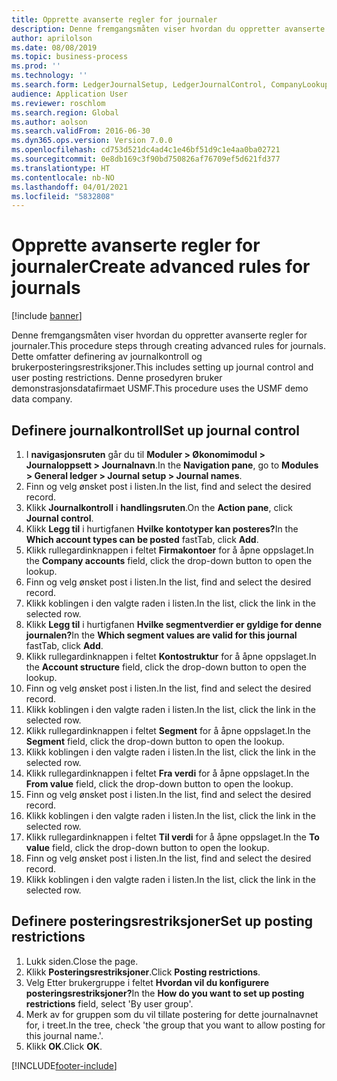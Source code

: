 ```yaml
---
title: Opprette avanserte regler for journaler
description: Denne fremgangsmåten viser hvordan du oppretter avanserte regler for journaler.
author: aprilolson
ms.date: 08/08/2019
ms.topic: business-process
ms.prod: ''
ms.technology: ''
ms.search.form: LedgerJournalSetup, LedgerJournalControl, CompanyLookup, LedgerJournalPostControl
audience: Application User
ms.reviewer: roschlom
ms.search.region: Global
ms.author: aolson
ms.search.validFrom: 2016-06-30
ms.dyn365.ops.version: Version 7.0.0
ms.openlocfilehash: cd753d521dc4ad4c1e46bf51d9c1e4aa0ba02721
ms.sourcegitcommit: 0e8db169c3f90bd750826af76709ef5d621fd377
ms.translationtype: HT
ms.contentlocale: nb-NO
ms.lasthandoff: 04/01/2021
ms.locfileid: "5832808"
---
```

# <a name="create-advanced-rules-for-journals"></a><span data-ttu-id="396d0-103">Opprette avanserte regler for journaler</span><span class="sxs-lookup"><span data-stu-id="396d0-103">Create advanced rules for journals</span></span>

[!include [banner](../../includes/banner.md)]

<span data-ttu-id="396d0-104">Denne fremgangsmåten viser hvordan du oppretter avanserte regler for journaler.</span><span class="sxs-lookup"><span data-stu-id="396d0-104">This procedure steps through creating advanced rules for journals.</span></span> <span data-ttu-id="396d0-105">Dette omfatter definering av journalkontroll og brukerposteringsrestriksjoner.</span><span class="sxs-lookup"><span data-stu-id="396d0-105">This includes setting up journal control and user posting restrictions.</span></span> <span data-ttu-id="396d0-106">Denne prosedyren bruker demonstrasjonsdatafirmaet USMF.</span><span class="sxs-lookup"><span data-stu-id="396d0-106">This procedure uses the USMF demo data company.</span></span>


## <a name="set-up-journal-control"></a><span data-ttu-id="396d0-107">Definere journalkontroll</span><span class="sxs-lookup"><span data-stu-id="396d0-107">Set up journal control</span></span>
1. <span data-ttu-id="396d0-108">I **navigasjonsruten** går du til **Moduler > Økonomimodul > Journaloppsett > Journalnavn**.</span><span class="sxs-lookup"><span data-stu-id="396d0-108">In the **Navigation pane**, go to **Modules > General ledger > Journal setup > Journal names**.</span></span>
2. <span data-ttu-id="396d0-109">Finn og velg ønsket post i listen.</span><span class="sxs-lookup"><span data-stu-id="396d0-109">In the list, find and select the desired record.</span></span>
3. <span data-ttu-id="396d0-110">Klikk **Journalkontroll** i **handlingsruten**.</span><span class="sxs-lookup"><span data-stu-id="396d0-110">On the **Action pane**, click **Journal control**.</span></span>
4. <span data-ttu-id="396d0-111">Klikk **Legg til** i hurtigfanen **Hvilke kontotyper kan posteres?**</span><span class="sxs-lookup"><span data-stu-id="396d0-111">In the **Which account types can be posted** fastTab, click **Add**.</span></span>
5. <span data-ttu-id="396d0-112">Klikk rullegardinknappen i feltet **Firmakontoer** for å åpne oppslaget.</span><span class="sxs-lookup"><span data-stu-id="396d0-112">In the **Company accounts** field, click the drop-down button to open the lookup.</span></span>
6. <span data-ttu-id="396d0-113">Finn og velg ønsket post i listen.</span><span class="sxs-lookup"><span data-stu-id="396d0-113">In the list, find and select the desired record.</span></span>
7. <span data-ttu-id="396d0-114">Klikk koblingen i den valgte raden i listen.</span><span class="sxs-lookup"><span data-stu-id="396d0-114">In the list, click the link in the selected row.</span></span>
8. <span data-ttu-id="396d0-115">Klikk **Legg til** i hurtigfanen **Hvilke segmentverdier er gyldige for denne journalen?**</span><span class="sxs-lookup"><span data-stu-id="396d0-115">In the **Which segment values are valid for this journal** fastTab, click **Add**.</span></span>
9. <span data-ttu-id="396d0-116">Klikk rullegardinknappen i feltet **Kontostruktur** for å åpne oppslaget.</span><span class="sxs-lookup"><span data-stu-id="396d0-116">In the **Account structure** field, click the drop-down button to open the lookup.</span></span>
10. <span data-ttu-id="396d0-117">Finn og velg ønsket post i listen.</span><span class="sxs-lookup"><span data-stu-id="396d0-117">In the list, find and select the desired record.</span></span>
11. <span data-ttu-id="396d0-118">Klikk koblingen i den valgte raden i listen.</span><span class="sxs-lookup"><span data-stu-id="396d0-118">In the list, click the link in the selected row.</span></span>
12. <span data-ttu-id="396d0-119">Klikk rullegardinknappen i feltet **Segment** for å åpne oppslaget.</span><span class="sxs-lookup"><span data-stu-id="396d0-119">In the **Segment** field, click the drop-down button to open the lookup.</span></span>
13. <span data-ttu-id="396d0-120">Klikk koblingen i den valgte raden i listen.</span><span class="sxs-lookup"><span data-stu-id="396d0-120">In the list, click the link in the selected row.</span></span>
14. <span data-ttu-id="396d0-121">Klikk rullegardinknappen i feltet **Fra verdi** for å åpne oppslaget.</span><span class="sxs-lookup"><span data-stu-id="396d0-121">In the **From value** field, click the drop-down button to open the lookup.</span></span>
15. <span data-ttu-id="396d0-122">Finn og velg ønsket post i listen.</span><span class="sxs-lookup"><span data-stu-id="396d0-122">In the list, find and select the desired record.</span></span>
16. <span data-ttu-id="396d0-123">Klikk koblingen i den valgte raden i listen.</span><span class="sxs-lookup"><span data-stu-id="396d0-123">In the list, click the link in the selected row.</span></span>
17. <span data-ttu-id="396d0-124">Klikk rullegardinknappen i feltet **Til verdi** for å åpne oppslaget.</span><span class="sxs-lookup"><span data-stu-id="396d0-124">In the **To value** field, click the drop-down button to open the lookup.</span></span>
18. <span data-ttu-id="396d0-125">Finn og velg ønsket post i listen.</span><span class="sxs-lookup"><span data-stu-id="396d0-125">In the list, find and select the desired record.</span></span>
19. <span data-ttu-id="396d0-126">Klikk koblingen i den valgte raden i listen.</span><span class="sxs-lookup"><span data-stu-id="396d0-126">In the list, click the link in the selected row.</span></span>

## <a name="set-up-posting-restrictions"></a><span data-ttu-id="396d0-127">Definere posteringsrestriksjoner</span><span class="sxs-lookup"><span data-stu-id="396d0-127">Set up posting restrictions</span></span>
1. <span data-ttu-id="396d0-128">Lukk siden.</span><span class="sxs-lookup"><span data-stu-id="396d0-128">Close the page.</span></span>
2. <span data-ttu-id="396d0-129">Klikk **Posteringsrestriksjoner**.</span><span class="sxs-lookup"><span data-stu-id="396d0-129">Click **Posting restrictions**.</span></span>
3. <span data-ttu-id="396d0-130">Velg Etter brukergruppe i feltet **Hvordan vil du konfigurere posteringsrestriksjoner?**</span><span class="sxs-lookup"><span data-stu-id="396d0-130">In the **How do you want to set up posting restrictions** field, select 'By user group'.</span></span>
4. <span data-ttu-id="396d0-131">Merk av for gruppen som du vil tillate postering for dette journalnavnet for, i treet.</span><span class="sxs-lookup"><span data-stu-id="396d0-131">In the tree, check 'the group that you want to allow posting for this journal name.'.</span></span>
5. <span data-ttu-id="396d0-132">Klikk **OK**.</span><span class="sxs-lookup"><span data-stu-id="396d0-132">Click **OK**.</span></span>



[!INCLUDE[footer-include](../../../includes/footer-banner.md)]
